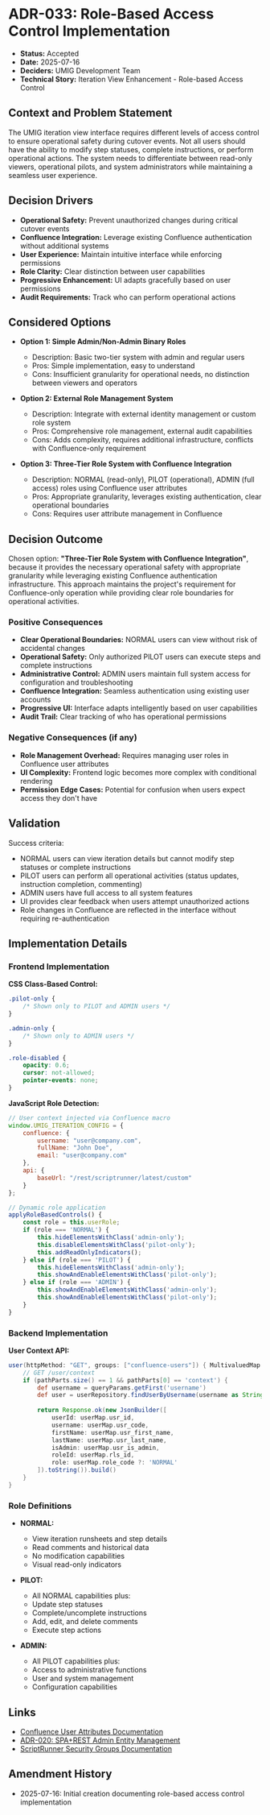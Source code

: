 # ADR-033: Role-Based Access Control Implementation

* **Status:** Accepted
* **Date:** 2025-07-16
* **Deciders:** UMIG Development Team
* **Technical Story:** Iteration View Enhancement - Role-based Access Control

## Context and Problem Statement

The UMIG iteration view interface requires different levels of access control to ensure operational safety during cutover events. Not all users should have the ability to modify step statuses, complete instructions, or perform operational actions. The system needs to differentiate between read-only viewers, operational pilots, and system administrators while maintaining a seamless user experience.

## Decision Drivers

* **Operational Safety:** Prevent unauthorized changes during critical cutover events
* **Confluence Integration:** Leverage existing Confluence authentication without additional systems
* **User Experience:** Maintain intuitive interface while enforcing permissions
* **Role Clarity:** Clear distinction between user capabilities
* **Progressive Enhancement:** UI adapts gracefully based on user permissions
* **Audit Requirements:** Track who can perform operational actions

## Considered Options

* **Option 1: Simple Admin/Non-Admin Binary Roles**
  * Description: Basic two-tier system with admin and regular users
  * Pros: Simple implementation, easy to understand
  * Cons: Insufficient granularity for operational needs, no distinction between viewers and operators

* **Option 2: External Role Management System**
  * Description: Integrate with external identity management or custom role system
  * Pros: Comprehensive role management, external audit capabilities
  * Cons: Adds complexity, requires additional infrastructure, conflicts with Confluence-only requirement

* **Option 3: Three-Tier Role System with Confluence Integration**
  * Description: NORMAL (read-only), PILOT (operational), ADMIN (full access) roles using Confluence user attributes
  * Pros: Appropriate granularity, leverages existing authentication, clear operational boundaries
  * Cons: Requires user attribute management in Confluence

## Decision Outcome

Chosen option: **"Three-Tier Role System with Confluence Integration"**, because it provides the necessary operational safety with appropriate granularity while leveraging existing Confluence authentication infrastructure. This approach maintains the project's requirement for Confluence-only operation while providing clear role boundaries for operational activities.

### Positive Consequences

* **Clear Operational Boundaries:** NORMAL users can view without risk of accidental changes
* **Operational Safety:** Only authorized PILOT users can execute steps and complete instructions
* **Administrative Control:** ADMIN users maintain full system access for configuration and troubleshooting
* **Confluence Integration:** Seamless authentication using existing user accounts
* **Progressive UI:** Interface adapts intelligently based on user capabilities
* **Audit Trail:** Clear tracking of who has operational permissions

### Negative Consequences (if any)

* **Role Management Overhead:** Requires managing user roles in Confluence user attributes
* **UI Complexity:** Frontend logic becomes more complex with conditional rendering
* **Permission Edge Cases:** Potential for confusion when users expect access they don't have

## Validation

Success criteria:
* NORMAL users can view iteration details but cannot modify step statuses or complete instructions
* PILOT users can perform all operational activities (status updates, instruction completion, commenting)
* ADMIN users have full access to all system features
* UI provides clear feedback when users attempt unauthorized actions
* Role changes in Confluence are reflected in the interface without requiring re-authentication

## Implementation Details

### Frontend Implementation

**CSS Class-Based Control:**
```css
.pilot-only {
    /* Shown only to PILOT and ADMIN users */
}

.admin-only {
    /* Shown only to ADMIN users */
}

.role-disabled {
    opacity: 0.6;
    cursor: not-allowed;
    pointer-events: none;
}
```

**JavaScript Role Detection:**
```javascript
// User context injected via Confluence macro
window.UMIG_ITERATION_CONFIG = {
    confluence: {
        username: "user@company.com",
        fullName: "John Doe",
        email: "user@company.com"
    },
    api: {
        baseUrl: "/rest/scriptrunner/latest/custom"
    }
};

// Dynamic role application
applyRoleBasedControls() {
    const role = this.userRole;
    if (role === 'NORMAL') {
        this.hideElementsWithClass('admin-only');
        this.disableElementsWithClass('pilot-only');
        this.addReadOnlyIndicators();
    } else if (role === 'PILOT') {
        this.hideElementsWithClass('admin-only');
        this.showAndEnableElementsWithClass('pilot-only');
    } else if (role === 'ADMIN') {
        this.showAndEnableElementsWithClass('admin-only');
        this.showAndEnableElementsWithClass('pilot-only');
    }
}
```

### Backend Implementation

**User Context API:**
```groovy
user(httpMethod: "GET", groups: ["confluence-users"]) { MultivaluedMap queryParams, String body, HttpServletRequest request ->
    // GET /user/context
    if (pathParts.size() == 1 && pathParts[0] == 'context') {
        def username = queryParams.getFirst('username')
        def user = userRepository.findUserByUsername(username as String)
        
        return Response.ok(new JsonBuilder([
            userId: userMap.usr_id,
            username: userMap.usr_code,
            firstName: userMap.usr_first_name,
            lastName: userMap.usr_last_name,
            isAdmin: userMap.usr_is_admin,
            roleId: userMap.rls_id,
            role: userMap.role_code ?: 'NORMAL'
        ]).toString()).build()
    }
}
```

### Role Definitions

* **NORMAL:**
  - View iteration runsheets and step details
  - Read comments and historical data
  - No modification capabilities
  - Visual read-only indicators

* **PILOT:**
  - All NORMAL capabilities plus:
  - Update step statuses
  - Complete/uncomplete instructions
  - Add, edit, and delete comments
  - Execute step actions

* **ADMIN:**
  - All PILOT capabilities plus:
  - Access to administrative functions
  - User and system management
  - Configuration capabilities

## Links

* [Confluence User Attributes Documentation](https://confluence.atlassian.com/doc/user-attributes-158827.html)
* [ADR-020: SPA+REST Admin Entity Management](./archive/ADR-020-spa-rest-admin-entity-management.md)
* [ScriptRunner Security Groups Documentation](https://docs.adaptavist.com/sr4c/latest/features/rest-endpoints#security)

## Amendment History

* 2025-07-16: Initial creation documenting role-based access control implementation